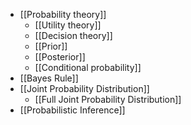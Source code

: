 - [[Probability theory]]
	- [[Utility theory]]
	- [[Decision theory]]
	- [[Prior]]
	- [[Posterior]]
	- [[Conditional probability]]
- [[Bayes Rule]]
- [[Joint Probability Distribution]]
	- [[Full Joint Probability Distribution]]
- [[Probabilistic Inference]]